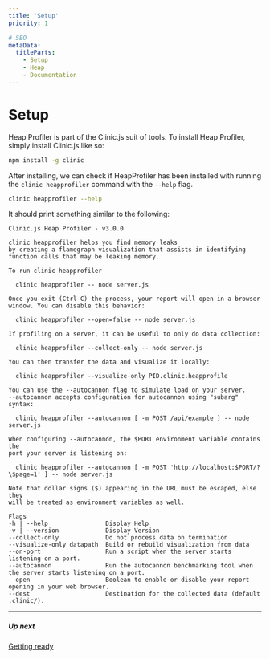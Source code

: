 ```yaml
---
title: 'Setup'
priority: 1

# SEO
metaData:
  titleParts:
    - Setup
    - Heap
    - Documentation
---
```


# Setup

Heap Profiler is part of the Clinic.js suit of tools. To install Heap Profiler, simply install
Clinic.js like so:

```bash
npm install -g clinic
```

After installing, we can check if HeapProfiler has been installed with running the
`clinic heapprofiler` command with the `--help` flag.

```bash
clinic heapprofiler --help
```

It should print something similar to the following:

```
Clinic.js Heap Profiler - v3.0.0

clinic heapprofiler helps you find memory leaks
by creating a flamegraph visualization that assists in identifying
function calls that may be leaking memory.

To run clinic heapprofiler

  clinic heapprofiler -- node server.js

Once you exit (Ctrl-C) the process, your report will open in a browser window. You can disable this behavior:

  clinic heapprofiler --open=false -- node server.js

If profiling on a server, it can be useful to only do data collection:

  clinic heapprofiler --collect-only -- node server.js

You can then transfer the data and visualize it locally:

  clinic heapprofiler --visualize-only PID.clinic.heapprofile

You can use the --autocannon flag to simulate load on your server.
--autocannon accepts configuration for autocannon using "subarg" syntax:

  clinic heapprofiler --autocannon [ -m POST /api/example ] -- node server.js

When configuring --autocannon, the $PORT environment variable contains the
port your server is listening on:

  clinic heapprofiler --autocannon [ -m POST 'http://localhost:$PORT/?\$page=1' ] -- node server.js

Note that dollar signs ($) appearing in the URL must be escaped, else they
will be treated as environment variables as well.

Flags
-h | --help                Display Help
-v | --version             Display Version
--collect-only             Do not process data on termination
--visualize-only datapath  Build or rebuild visualization from data
--on-port                  Run a script when the server starts listening on a port.
--autocannon               Run the autocannon benchmarking tool when the server starts listening on a port.
--open                     Boolean to enable or disable your report opening in your web browser.
--dest                     Destination for the collected data (default .clinic/).
```

---

##### Up next

[Getting ready](/documentation/heapprofiler/02-getting-ready/)
